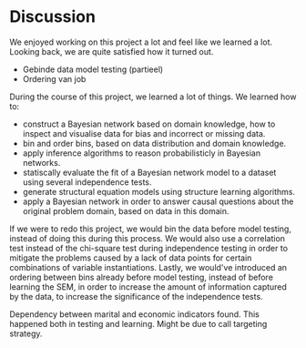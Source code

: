 # Discussion

We enjoyed working on this project a lot and feel like we learned a lot.
Looking back, we are quite satisfied how it turned out.

- Gebinde data model testing (partieel)
- Ordering van job

During the course of this project, we learned a lot of things. We learned how to:

  - construct a Bayesian network based on domain knowledge, how to inspect and visualise data for bias and incorrect or missing data.
  - bin and order bins, based on data distribution and domain knowledge.
  - apply inference algorithms to reason probabilisticly in Bayesian networks.
  - statiscally evaluate the fit of a Bayesian network model to a dataset using several independence tests.
  - generate structural equation models using structure learning algorithms.
  - apply a Bayesian network in order to answer causal questions about the original problem domain, based on data in this domain.

If we were to redo this project, we would bin the data before model testing, instead of doing this during this process.
We would also use a correlation test instead of the chi-square test during independence testing in order to mitigate the problems caused by a lack of data points for certain combinations of variable instantiations.
Lastly, we would've introduced an ordering between bins already before model testing, instead of before learning the SEM, in order to increase the amount of information captured by the data, to increase the significance of the independence tests.







Dependency between marital and economic indicators found.
This happened both in testing and learning.
Might be due to call targeting strategy.
